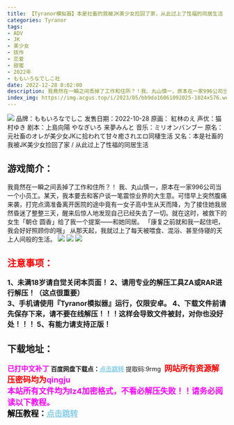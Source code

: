 ```yaml
---
title: 【Tyranor模拟器】本是社畜的我被JK美少女捡回了家，从此过上了性福的同居生活
categories: Tyranor
tags:
- ADV
- JK
- 美少女
- 拔作
- 恋爱
- 甜蜜
- 2022年
- ももいろなでしこ社
date: 2022-12-28 8:02:00
description: 我竟然在一瞬之间丢掉了工作和住所？！我、丸山慎一，原本在一家996公司当一个小员工。某天，我本要去和客户谈一笔震惊业界的大生意。可惜早上突然腹痛来袭，打完点滴准备离开医院的途中竟有一女子高中生从天而降，为了接住她我居然昏迷了整整三天，醒来后惊人地发现自己已经失去了一切。就在这时，被救下的女生「朝仓 圆香」给了我一个提案——和她同居。「康复之前就和我一起住吧，我会好好照顾你的哦」从那天起，我就过上了每天被喂食、混浴、甚至侍寝的天上人间般的生活。
index_img: https://img.acgus.top/i/2023/05/bb9da16061092025-1024x576.webp
---
```

![](https://img.acgus.top/i/2023/05/bb9da16061092025-1024x576.webp)
品牌：ももいろなでしこ
发售日期：2022-10-28
原画： 紅林のえ
声优：猫村ゆき
剧本：上島向陽 やなぎいろ 来夢みんと
音乐：ミリオンバンブー
原名：元社畜のオレが美少女JKに拾われて甘々癒されエロ同棲生活
又名：本是社畜的我被JK美少女捡回了家 / 从此过上了性福的同居生活

## 游戏简介：
我竟然在一瞬之间丢掉了工作和住所？！
我、丸山慎一，原本在一家996公司当一个小员工。某天，我本要去和客户谈一笔震惊业界的大生意。可惜早上突然腹痛来袭，打完点滴准备离开医院的途中竟有一女子高中生从天而降，为了接住她我居然昏迷了整整三天，醒来后惊人地发现自己已经失去了一切。就在这时，被救下的女生「朝仓 圆香」给了我一个提案——和她同居。
「康复之前就和我一起住吧，我会好好照顾你的哦」
从那天起，我就过上了每天被喂食、混浴、甚至侍寝的天上人间般的生活。
![](https://img.acgus.top/i/2023/05/ba28c0bf40092025-1024x576.webp)
![](https://img.acgus.top/i/2023/05/b625ce1429092025-1024x576.webp)
![](https://img.acgus.top/i/2023/05/98ca1957a3092026-1024x576.webp)




## <font color=#FF0000 >注意事项：</font>
<font size=3><b>1、未满18岁请自觉关闭本页面！
2、请用专业的解压工具ZA或RAR进行解压！（这点很重要）           
3、手机请使用『Tyranor模拟器』运行，仅限安卓。
4、下载文件前请先保存下来，请不要在线解压！！！这样会导致文件被封，对你也没好处！！！
5、有能力请支持正版！</b></font>

## 下载地址：
<font color=#FF00FF size=3><b>已打中文补丁</b></font>
<b>百度网盘下载点：</b><a href="https://pan.baidu.com/s/1pujx-_xtM32jzF-h22uMUw?pwd=9rmg" style="color: #87CEEB;"><b>点击跳转</b></a> 提取码:9rmg
<a style="padding: 0" href="https://post.qingju.org/AD/"><img style="max-width:100%" src="https://img.acgus.top/i/2024/07/478f689b8021d8d499ab43d21acf137a.gif" alt=""></a>
<b><font color=#FF0000 size=4>网站所有资源解压密码均为</b></font><b><font color=#FF00FF size=4>qingju</font><font color=#FF0000 ></font></b><br><b><font color=#FF00FF size=4>本站所有文件均为lz4加密格式，不看必解压失败！！请务必阅读以下教程。</b></font><br><b><font color=#000 size=4>解压教程：</b><a href="https://post.qingju.org/tutorial/000/" style="color: #87CEEB;"><b>点击跳转</b></a>